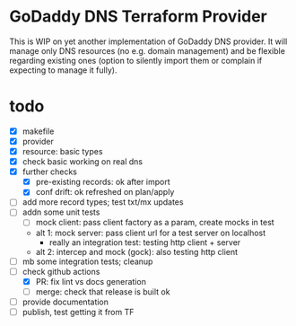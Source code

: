 # GoDaddy DNS Terraform Provider

This is WIP on yet another implementation of GoDaddy DNS provider.
It will manage only DNS resources (no e.g. domain management) and
be flexible regarding existing ones (option to silently import them
or complain if expecting to manage it fully).

# todo
- [X] makefile
- [x] provider
- [x] resource: basic types
- [x] check basic working on real dns
- [x] further checks
  - [x] pre-existing records: ok after import
  - [x] conf drift: ok refreshed on plan/apply
- [ ] add more record types; test txt/mx updates
- [ ] addn some unit tests
  - [ ] mock client: pass client factory as a param, create mocks in test
  - alt 1: mock server: pass client url for a test server on localhost
    - really an integration test: testing http client + server
  - alt 2: intercep and mock (gock): also testing http client
- [ ] mb some integration tests; cleanup
- [ ] check github actions
  - [x] PR: fix lint vs docs generation
  - [ ] merge: check that release is built ok
- [ ] provide documentation
- [ ] publish, test getting it from TF
